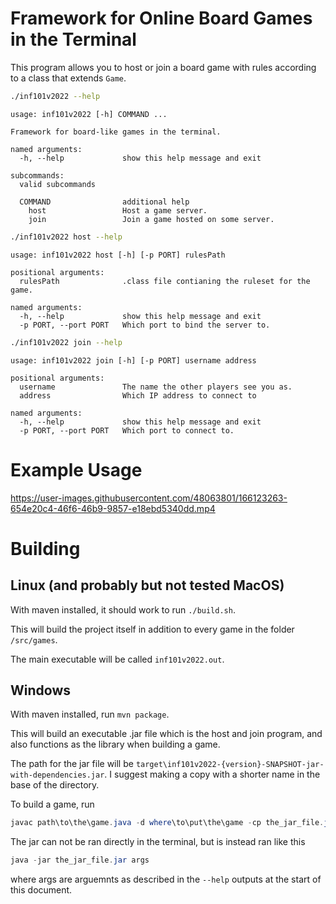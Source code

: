 # Framework for Online Board Games in the Terminal

This program allows you to host or join
a board game with rules according to
a class that extends `Game`.

```bash
./inf101v2022 --help
```
```
usage: inf101v2022 [-h] COMMAND ...

Framework for board-like games in the terminal.

named arguments:
  -h, --help             show this help message and exit

subcommands:
  valid subcommands

  COMMAND                additional help
    host                 Host a game server.
    join                 Join a game hosted on some server.
```

```bash
./inf101v2022 host --help
```
```
usage: inf101v2022 host [-h] [-p PORT] rulesPath

positional arguments:
  rulesPath              .class file contianing the ruleset for the game.

named arguments:
  -h, --help             show this help message and exit
  -p PORT, --port PORT   Which port to bind the server to.
```

```bash
./inf101v2022 join --help
```
```
usage: inf101v2022 join [-h] [-p PORT] username address

positional arguments:
  username               The name the other players see you as.
  address                Which IP address to connect to

named arguments:
  -h, --help             show this help message and exit
  -p PORT, --port PORT   Which port to connect to.
```

# Example Usage

https://user-images.githubusercontent.com/48063801/166123263-654e20c4-46f6-46b9-9857-e18ebd5340dd.mp4


# Building

## Linux (and probably but not tested MacOS)

With maven installed, it should work to run `./build.sh`.

This will build the project itself in addition to every game in the folder `/src/games`.

The main executable will be called `inf101v2022.out`.


## Windows

With maven installed, run `mvn package`.

This will build an executable .jar file which is the host and join program,
and also functions as the library when building a game.

The path for the jar file will be `target\inf101v2022-{version}-SNAPSHOT-jar-with-dependencies.jar`.
I suggest making a copy with a shorter name in the base of the directory.

To build a game, run
```powershell
javac path\to\the\game.java -d where\to\put\the\game -cp the_jar_file.jar
```

The jar can not be ran directly in the terminal,
but is instead ran like this
```powershell
java -jar the_jar_file.jar args
```

where args are arguemnts as described in the `--help` outputs
at the start of this document.
